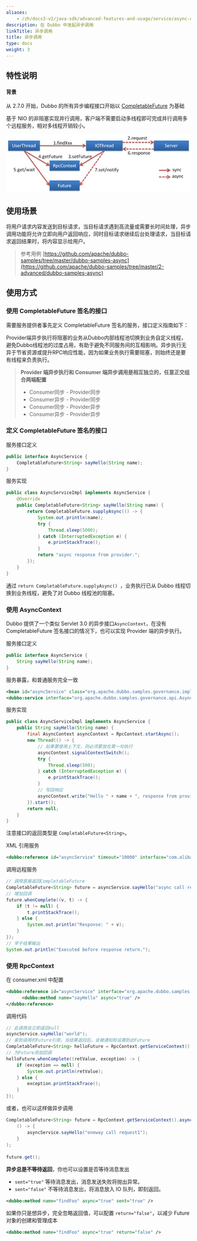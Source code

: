 ```yaml
---
aliases:
    - /zh/docs3-v2/java-sdk/advanced-features-and-usage/service/async-call/
description: 在 Dubbo 中发起异步调用
linkTitle: 异步调用
title: 异步调用
type: docs
weight: 3
---
```




## 特性说明
#### 背景

从 2.7.0 开始，Dubbo 的所有异步编程接口开始以 [CompletableFuture](https://docs.oracle.com/javase/8/docs/api/java/util/concurrent/CompletableFuture.html) 为基础

基于 NIO 的非阻塞实现并行调用，客户端不需要启动多线程即可完成并行调用多个远程服务，相对多线程开销较小。

![/user-guide/images/future.jpg](/imgs/user/future.jpg)


## 使用场景

将用户请求内容发送到目标请求，当目标请求遇到高流量或需要长时间处理，异步调用功能将允许立即向用户返回响应，同时目标请求继续后台处理请求，当目标请求返回结果时，将内容显示给用户。

> 参考用例
[https://github.com/apache/dubbo-samples/tree/master/dubbo-samples-async](https://github.com/apache/dubbo-samples/tree/master/2-advanced/dubbo-samples-async)

## 使用方式
### 使用 CompletableFuture 签名的接口

需要服务提供者事先定义 CompletableFuture 签名的服务，接口定义指南如下：

Provider端异步执行将阻塞的业务从Dubbo内部线程池切换到业务自定义线程，避免Dubbo线程池的过度占用，有助于避免不同服务间的互相影响。异步执行无异于节省资源或提升RPC响应性能，因为如果业务执行需要阻塞，则始终还是要有线程来负责执行。

> **Provider 端异步执行和 Consumer 端异步调用是相互独立的，任意正交组合两端配置**
> - Consumer同步 - Provider同步
> - Consumer异步 - Provider同步
> - Consumer同步 - Provider异步
> - Consumer异步 - Provider异步

### 定义 CompletableFuture 签名的接口

服务接口定义
```java
public interface AsyncService {
    CompletableFuture<String> sayHello(String name);
}
```

服务实现
```java
public class AsyncServiceImpl implements AsyncService {
    @Override
    public CompletableFuture<String> sayHello(String name) {
        return CompletableFuture.supplyAsync(() -> {
            System.out.println(name);
            try {
                Thread.sleep(5000);
            } catch (InterruptedException e) {
                e.printStackTrace();
            }
            return "async response from provider.";
        });
    }
}
```

通过 `return CompletableFuture.supplyAsync() `，业务执行已从 Dubbo 线程切换到业务线程，避免了对 Dubbo 线程池的阻塞。



### 使用 AsyncContext

Dubbo 提供了一个类似 Servlet 3.0 的异步接口`AsyncContext`，在没有 CompletableFuture 签名接口的情况下，也可以实现 Provider 端的异步执行。

服务接口定义
```java
public interface AsyncService {
    String sayHello(String name);
}
```

服务暴露，和普通服务完全一致
```xml
<bean id="asyncService" class="org.apache.dubbo.samples.governance.impl.AsyncServiceImpl"/>
<dubbo:service interface="org.apache.dubbo.samples.governance.api.AsyncService" ref="asyncService"/>
```

服务实现
```java
public class AsyncServiceImpl implements AsyncService {
    public String sayHello(String name) {
        final AsyncContext asyncContext = RpcContext.startAsync();
        new Thread(() -> {
            // 如果要使用上下文，则必须要放在第一句执行
            asyncContext.signalContextSwitch();
            try {
                Thread.sleep(500);
            } catch (InterruptedException e) {
                e.printStackTrace();
            }
            // 写回响应
            asyncContext.write("Hello " + name + ", response from provider.");
        }).start();
        return null;
    }
}
```

注意接口的返回类型是 `CompletableFuture<String>`。

XML 引用服务
```xml
<dubbo:reference id="asyncService" timeout="10000" interface="com.alibaba.dubbo.samples.async.api.AsyncService"/>
```

调用远程服务
```java
// 调用直接返回CompletableFuture
CompletableFuture<String> future = asyncService.sayHello("async call request");
// 增加回调
future.whenComplete((v, t) -> {
    if (t != null) {
        t.printStackTrace();
    } else {
        System.out.println("Response: " + v);
    }
});
// 早于结果输出
System.out.println("Executed before response return.");
```

### 使用 RpcContext
在 consumer.xml 中配置
```xml
<dubbo:reference id="asyncService" interface="org.apache.dubbo.samples.governance.api.AsyncService">
      <dubbo:method name="sayHello" async="true" />
</dubbo:reference>
```

调用代码
```java
// 此调用会立即返回null
asyncService.sayHello("world");
// 拿到调用的Future引用，当结果返回后，会被通知和设置到此Future
CompletableFuture<String> helloFuture = RpcContext.getServiceContext().getCompletableFuture();
// 为Future添加回调
helloFuture.whenComplete((retValue, exception) -> {
    if (exception == null) {
        System.out.println(retValue);
    } else {
        exception.printStackTrace();
    }
});
```

或者，也可以这样做异步调用
```java
CompletableFuture<String> future = RpcContext.getServiceContext().asyncCall(
    () -> {
        asyncService.sayHello("oneway call request1");
    }
);

future.get();
```


**异步总是不等待返回**，你也可以设置是否等待消息发出
- `sent="true"`  等待消息发出，消息发送失败将抛出异常。
- `sent="false"` 不等待消息发出，将消息放入 IO 队列，即刻返回。

```xml
<dubbo:method name="findFoo" async="true" sent="true" />
```

如果你只是想异步，完全忽略返回值，可以配置 `return="false"`，以减少 Future 对象的创建和管理成本
```xml
<dubbo:method name="findFoo" async="true" return="false" />
```
